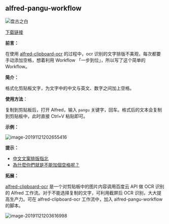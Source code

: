 ## alfred-pangu-workflow

![盘古之白](https://tva1.sinaimg.cn/large/006y8mN6ly1g95xl43qg2j303l03lq2v.jpg)

[下载链接](https://github.com/DeppWang/alfred-pangu-workflow/releases/download/v1.0/pangu.alfredworkflow)

**前言：**

在使用 [alfred-clipboard-ocr](https://github.com/oott123/alfred-clipboard-ocr) 的过程中，ocr 识别的文字排版不美观，每次都要手动添加空格，想着利用 Workflow 「一步到位」，所以写了这个简单的 Workflow。

**简介：**

格式化剪贴板文字，为文字中的中文与英文、数字之间加上空格。

**使用方法**：

复制到剪贴板后，打开 Alfred，输入 `pangu` 关键字，回车。格式后的文本会复制到剪贴板中，此时直接 Ctrl+V 粘贴即可。

**示例：**

![image-20191121202655416](https://tva1.sinaimg.cn/large/006y8mN6ly1g95xmme437j30zy09stc3.jpg)

**提示：**

- [中文文案排版指北](https://github.com/sparanoid/chinese-copywriting-guidelines)
- [為什麼你們就是不能加個空格呢？](https://github.com/vinta/pangu.js)

**拓展：**

[alfred-clipboard-ocr](https://github.com/oott123/alfred-clipboard-ocr) 是一个对剪贴板中的图片内容调用百度云 API 做 OCR 识别的 Alfred 工作流。对于不能选择复制的文字，可利用截屏后 OCR 识别，大大提高生产力。可在 alfred-clipboard-ocr 工作流中，加入 alfred-pangu-workflow 的脚本。

![image-20191121203616998](https://tva1.sinaimg.cn/large/006y8mN6ly1g95xwd8pbsj313608y77v.jpg)